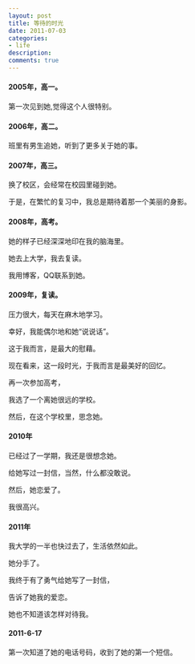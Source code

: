```yaml
---
layout: post
title: 等待的时光
date: 2011-07-03
categories:
- life
description:
comments: true
---
```

#### 2005年，高一。

第一次见到她,觉得这个人很特别。



#### 2006年，高二。

班里有男生追她，听到了更多关于她的事。


#### 2007年，高三。

换了校区，会经常在校园里碰到她。

于是，在繁忙的复习中，我总是期待着那一个美丽的身影。



#### 2008年，高考。

她的样子已经深深地印在我的脑海里。

 她去上大学，我去复读。

我用博客，QQ联系到她。



#### 2009年，复读。

压力很大，每天在麻木地学习。

幸好，我能偶尔地和她“说说话”。

这于我而言，是最大的慰藉。

现在看来，这一段时光，于我而言是最美好的回忆。

再一次参加高考，

我选了一个离她很远的学校。

然后，在这个学校里，思念她。



#### 2010年

已经过了一学期，我还是很想念她。

给她写过一封信，当然，什么都没敢说。

然后，她恋爱了。

我很高兴。



#### 2011年

我大学的一半也快过去了，生活依然如此。

她分手了。

我终于有了勇气给她写了一封信，

告诉了她我的爱恋。

她也不知道该怎样对待我。



#### 2011-6-17

第一次知道了她的电话号码，收到了她的第一个短信。
